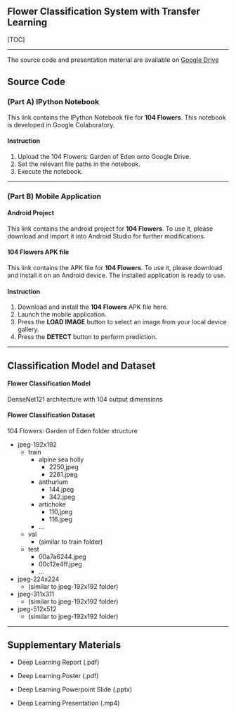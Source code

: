 ## Flower Classification System with Transfer Learning

[TOC]

------------

The source code and presentation material are available on [Google Drive](https://drive.google.com/drive/folders/1EaejDnwEZXczCpLsoWhEHciXTwJVu2iK?usp=sharing "Google Drive")

## Source Code

### (Part A) IPython Notebook 
This link contains the IPython Notebook file for **104 Flowers**. This notebook is developed in Google Colaboratory.

#### Instruction
1. Upload the 104 Flowers: Garden of Eden onto Google Drive.
2. Set the relevant file paths in the notebook.
3. Execute the notebook. 


------------


### (Part B) Mobile Application 

#### Android Project 
This link contains the android project for **104 Flowers**. To use it, please download and import it into Android Studio for further modifications.

#### 104 Flowers APK file
This link contains the APK file for **104 Flowers**. To use it, please download and install it on an Android device. The installed application is ready to use. 

#### Instruction
1. Download and install the **104 Flowers** APK file here.
2. Launch the mobile application.
3. Press the **LOAD IMAGE** button to select an image from your local device gallery.
4. Press the **DETECT** button to perform prediction. 


------------


##  Classification Model and Dataset 

#### Flower Classification Model
DenseNet121 architecture with 104 output dimensions 


#### Flower Classification Dataset
104 Flowers: Garden of Eden folder structure
- jpeg-192x192
  - train
    - alpine sea holly
	  - 2250,jpeg
	  - 2261.jpeg
	- anthurium
	  - 144.jpeg
	  - 342.jpeg
	- artichoke
	  - 110,jpeg
	  - 116.jpeg
	- ...
  - val
    - (similar to train folder)
  - test
    - 00a7a6244.jpeg
	- 00c12e4ff.jpeg
	- ...
- jpeg-224x224
  - (similar to jpeg-192x192 folder)
- jpeg-311x311
  - (similar to jpeg-192x192 folder)
- jpeg-512x512
  - (similar to jpeg-192x192 folder)


------------


## Supplementary Materials

- Deep Learning Report (.pdf)

- Deep Learning Poster (.pdf)

- Deep Learning Powerpoint Slide (.pptx)

- Deep Learning Presentation (.mp4)